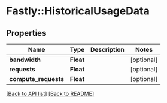 # Fastly::HistoricalUsageData

## Properties

| Name | Type | Description | Notes |
| ---- | ---- | ----------- | ----- |
| **bandwidth** | **Float** |  | [optional] |
| **requests** | **Float** |  | [optional] |
| **compute_requests** | **Float** |  | [optional] |

[[Back to API list]](../../README.md#endpoints) [[Back to README]](../../README.md)

